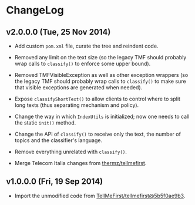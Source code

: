 ChangeLog
=========

v2.0.0.0 (Tue, 25 Nov 2014)
---------------------------

* Add custom `pom.xml` file, curate the tree and reindent code.

* Removed any limit on the text size (so the legacy TMF should probably
  wrap calls to `classify()` to enforce some upper bound).

* Removed TMFVisibleException as well as other exception wrappers (so the
  legacy TMF should probably wrap calls to `classify()` to make sure that
  visible exceptions are generated when needed).

* Expose `classifyShortText()` to allow clients to control where
  to split long texts (thus separating mechanism and policy).

* Change the way in which `IndexUtils` is initialized; now one needs
  to call the static `init()` method.

* Change the API of `classify()` to receive only the text, the number of
  topics and the classifier's language.

* Remove everything unrelated with `classify()`.

* Merge Telecom Italia changes from [thermz/tellmefirst](https://github.com/thermz/tellmefirst).

v1.0.0.0 (Fri, 19 Sep 2014)
---------------------------

* Import the unmodified code from [TellMeFirst/tellmefirst@5b5f0ae9b3](https://github.com/TellMeFirst/tellmefirst/commit/5b5f0ae9b3).

